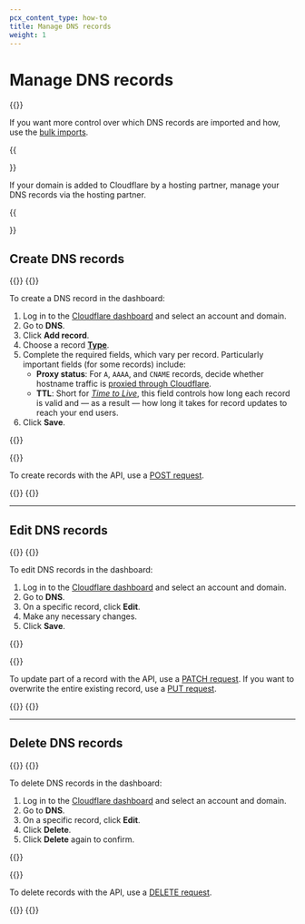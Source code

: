 ```yaml
---
pcx_content_type: how-to
title: Manage DNS records
weight: 1
---
```


# Manage DNS records

{{<render file="_import-scan-info.md">}}

If you want more control over which DNS records are imported and how, use the [bulk imports](/dns/manage-dns-records/how-to/import-and-export/#import-records).

{{<Aside type="note">}}

If your domain is added to Cloudflare by a hosting partner, manage your DNS records via the hosting partner.

{{</Aside>}}

## Create DNS records

{{<tabs labels="Dashboard | API">}}
{{<tab label="dashboard">}}

To create a DNS record in the dashboard:

1.  Log in to the [Cloudflare dashboard](https://dash.cloudflare.com/login) and select an account and domain.
2.  Go to **DNS**.
3.  Click **Add record**.
4.  Choose a record [**Type**](/dns/manage-dns-records/reference/dns-record-types/).
5.  Complete the required fields, which vary per record. Particularly important fields (for some records) include:
    - **Proxy status**: For `A`, `AAAA`, and `CNAME` records, decide whether hostname traffic is [proxied through Cloudflare](/dns/manage-dns-records/reference/proxied-dns-records/).
    - **TTL**: Short for [*Time to Live*](/dns/manage-dns-records/reference/ttl/), this field controls how long each record is valid and — as a result — how long it takes for record updates to reach your end users.
6.  Click **Save**.

{{</tab>}}

{{<tab label="api">}}

To create records with the API, use a [POST request](https://api.cloudflare.com/#dns-records-for-a-zone-create-dns-record).

{{</tab>}}
{{</tabs>}}

---

## Edit DNS records

{{<tabs labels="Dashboard | API">}}
{{<tab label="dashboard">}}

To edit DNS records in the dashboard:

1.  Log in to the [Cloudflare dashboard](https://dash.cloudflare.com/login) and select an account and domain.
2.  Go to **DNS**.
3.  On a specific record, click **Edit**.
4.  Make any necessary changes.
5.  Click **Save**.

{{</tab>}}

{{<tab label="api">}}

To update part of a record with the API, use a [PATCH request](https://api.cloudflare.com/#dns-records-for-a-zone-patch-dns-record). If you want to overwrite the entire existing record, use a [PUT request](https://api.cloudflare.com/#dns-records-for-a-zone-update-dns-record).

{{</tab>}}
{{</tabs>}}

---

## Delete DNS records

{{<tabs labels="Dashboard | API">}}
{{<tab label="dashboard">}}

To delete DNS records in the dashboard:

1.  Log in to the [Cloudflare dashboard](https://dash.cloudflare.com/login) and select an account and domain.
2.  Go to **DNS**.
3.  On a specific record, click **Edit**.
4.  Click **Delete**.
5.  Click **Delete** again to confirm.

{{</tab>}}

{{<tab label="api">}}

To delete records with the API, use a [DELETE request](https://api.cloudflare.com/#dns-records-for-a-zone-delete-dns-record).

{{</tab>}}
{{</tabs>}}